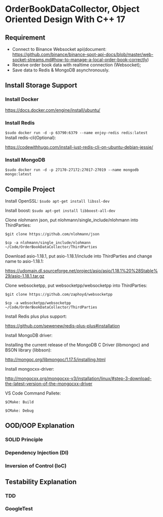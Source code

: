 # OrderBookDataCollector, Object Oriented Design With C++ 17
## Requirement
* Connect to Binance Websocket api(document: https://github.com/binance/binance-spot-api-docs/blob/master/web-socket-streams.md#how-to-manage-a-local-order-book-correctly)
* Receive order book data with realtime connection (Websocket);
* Save data to Redis & MongoDB asynchronously.

## Install Storage Support
### Install Docker
https://docs.docker.com/engine/install/ubuntu/

### Install Redis
`$sudo docker run -d -p 63790:6379 --name enjoy-redis redis:latest`
Install redis-cli(Optional): 

https://codewithhugo.com/install-just-redis-cli-on-ubuntu-debian-jessie/


### Install MongoDB
`$sudo docker run -d -p 27170-27172:27017-27019 --name mongodb mongo:latest`

## Compile Project

Install OpenSSL: 
`$sudo apt-get install libssl-dev`


Install boost: 
`$sudo apt-get install libboost-all-dev`


Clone nlohmann json, put nlohmann/single_include/nlohmann into ThirdParties:

`$git clone https://github.com/nlohmann/json`

`$cp -a nlohmann/single_include/nlohmann ~/Code/OrderBookDataCollector/ThirdParties`


Download asio-1.18.1, put asio-1.18.1/include into ThirdParties and change name to asio-1.18.1:

https://udomain.dl.sourceforge.net/project/asio/asio/1.18.1%20%28Stable%29/asio-1.18.1.tar.gz


Clone websocketpp, put websocketpp/websocketpp into ThirdParties:

`$git clone https://github.com/zaphoyd/websocketpp `

`$cp -a websocketpp/websocketpp ~/Code/OrderBookDataCollector/ThirdParties`


Install Redis plus plus support:

https://github.com/sewenew/redis-plus-plus#installation


Install MongoDB driver: 

Installing the current release of the MongoDB C Driver (libmongoc) and BSON library (libbson): 

http://mongoc.org/libmongoc/1.17.5/installing.html

Install mongocxx-driver: 

http://mongocxx.org/mongocxx-v3/installation/linux/#step-3-download-the-latest-version-of-the-mongocxx-driver


VS Code Command Pallete: 

`$CMake: Build`

`$CMake: Debug`


## OOD/OOP Explanation

### SOLID Principle

### Dependency Injection (DI)

### Inversion of Control (IoC)

## Testability Explanation

### TDD

### GoogleTest



